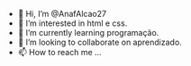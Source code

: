 - 👋 Hi, I’m @AnafAlcao27
- 👀 I’m interested in html e css.
- 🌱 I’m currently learning programação.
- 💞️ I’m looking to collaborate on aprendizado.
- 📫 How to reach me ...

<!---
AnafAlcao27/AnafAlcao27 is a ✨ special ✨ repository because its `README.md` (this file) appears on your GitHub profile.
You can click the Preview link to take a look at your changes.
--->
